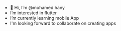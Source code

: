 - 👋 Hi, I’m @mohamed hany
-  I’m interested in flutter
-  I’m currently learning mobile App
-  I'm looking forward to collaborate on creating apps

<!---
mohamed6572/mohamed6572 is a flutter developer special mobile App repository
--->
